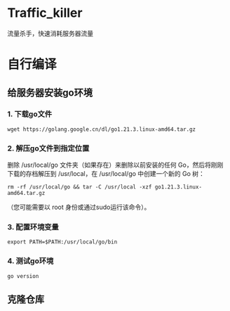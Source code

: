 # Traffic_killer
流量杀手，快速消耗服务器流量
# 

# 自行编译
## 给服务器安装go环境
### 1. 下载go文件
```
wget https://golang.google.cn/dl/go1.21.3.linux-amd64.tar.gz
```
### 2. 解压go文件到指定位置
删除 /usr/local/go 文件夹（如果存在）来删除以前安装的任何 Go，然后将刚刚下载的存档解压到 /usr/local，在 /usr/local/go 中创建一个新的 Go 树：
```
rm -rf /usr/local/go && tar -C /usr/local -xzf go1.21.3.linux-amd64.tar.gz
```
（您可能需要以 root 身份或通过sudo运行该命令）。
### 3. 配置环境变量
```
export PATH=$PATH:/usr/local/go/bin
```
### 4. 测试go环境
```
go version
```
## 克隆仓库
